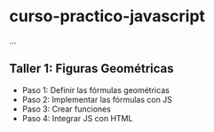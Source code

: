 # curso-practico-javascript

...

## Taller 1: Figuras Geométricas

- Paso 1: Definir las fórmulas geométricas
- Paso 2: Implementar las fórmulas con JS
- Paso 3: Crear funciones
- Paso 4: Integrar JS con HTML